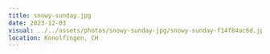 ```yaml
---
title: snowy-sunday.jpg
date: 2023-12-03
visual: ../../assets/photos/snowy-sunday-jpg/snowy-sunday-f14f84ac6d.jpg
location: Konolfingen, CH
---
```

